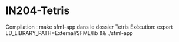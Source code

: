 # IN204-Tetris


Compilation : make sfml-app dans le dossier Tetris
Exécution: export LD_LIBRARY_PATH=External/SFML/lib && ./sfml-app
